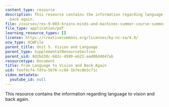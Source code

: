 ```yaml
---
content_type: resource
description: This resource contains the information regarding language to vision and
  back again.
file: /courses/res-9-003-brains-minds-and-machines-summer-course-summer-2015/feef4cf4fdfa5b76cc8d1b7ec8b3c71c_MITRES_9_003SUM15_Lec5-2.pdf
file_type: application/pdf
learning_resource_types: []
license: https://creativecommons.org/licenses/by-nc-sa/4.0/
ocw_type: OCWFile
parent_title: Unit 5. Vision and Language
parent_type: SupplementalResourceSection
parent_uid: 8d2bd38c-682c-4509-eb22-aad86d4047ab
resourcetype: Document
title: From Language to Vision and Back Again
uid: feef4cf4-fdfa-5b76-cc8d-1b7ec8b3c71c
video_metadata:
  youtube_id: null
---
```

This resource contains the information regarding language to vision and back again.